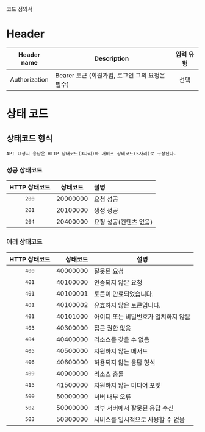 코드 정의서

# Header

|  Header name  | Description                     | 입력 유형 |
|:-------------:|---------------------------------|:-----:|
| Authorization | Bearer 토큰 (회원가입, 로그인 그외 요청은 필수) |  선택   |

# 상태 코드

## 상태코드 형식

```text
API 요청시 응답은 HTTP 상태코드(3자리)와 서비스 상태코드(5자리)로 구성된다.
```

### 성공 상태코드

| HTTP 상태코드 |   상태코드   | 설명            |
|:---------:|:--------:|:--------------|
|   `200`   | 20000000 | 요청 성공         |
|   `201`   | 20100000 | 생성 성공         |
|   `204`   | 20400000 | 요청 성공(컨텐츠 없음) |

### 에러 상태코드

| HTTP 상태코드 |     상태코드 | 설명                   |
|:---------:|---------:|----------------------|
|   `400`   | 40000000 | 잘못된 요청               |
|   `401`   | 40100000 | 인증되지 않은 요청           |
|   `401`   | 40100001 | 토큰이 만료되었습니다.         |
|   `401`   | 40100002 | 유효하지 않은 토큰입니다.       |
|   `401`   | 40101000 | 아이디 또는 비밀번호가 일치하지 않음 |
|   `403`   | 40300000 | 접근 권한 없음             |
|   `404`   | 40400000 | 리소스를 찾을 수 없음         |
|   `405`   | 40500000 | 지원하지 않는 메서드          |
|   `406`   | 40600000 | 허용되지 않는 응답 형식        |
|   `409`   | 40900000 | 리소스 충돌               |
|   `415`   | 41500000 | 지원하지 않는 미디어 포맷       |
|   `500`   | 50000000 | 서버 내부 오류             |
|   `502`   | 50000000 | 외부 서버에서 잘못된 응답 수신    |
|   `503`   | 50300000 | 서비스를 일시적으로 사용할 수 없음  |